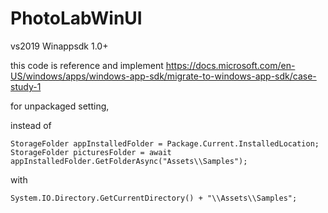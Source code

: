 # PhotoLabWinUI

vs2019
Winappsdk 1.0+

this code is reference and implement
https://docs.microsoft.com/en-US/windows/apps/windows-app-sdk/migrate-to-windows-app-sdk/case-study-1

for unpackaged setting, 

instead of  

```
StorageFolder appInstalledFolder = Package.Current.InstalledLocation;
StorageFolder picturesFolder = await appInstalledFolder.GetFolderAsync("Assets\\Samples");
```

with 

```
System.IO.Directory.GetCurrentDirectory() + "\\Assets\\Samples";
```
